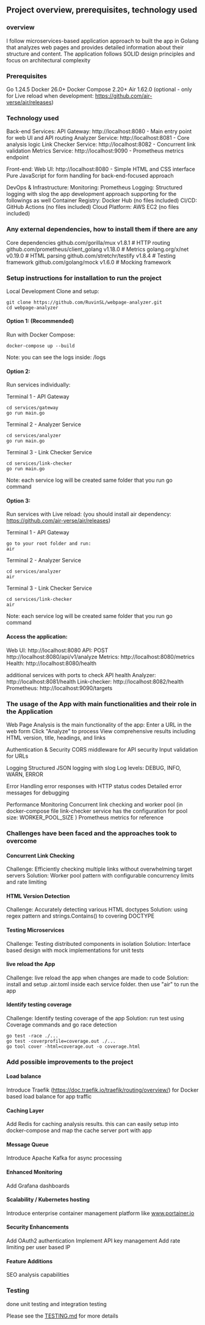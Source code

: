 ## Project overview, prerequisites, technology used

### overview
I follow microservices-based application approach to built the app in Golang that analyzes web pages and provides detailed information about their structure and content. The application follows SOLID design principles and focus on architectural complexity

### Prerequisites
Go 1.24.5 
Docker 26.0+
Docker Compose 2.20+
Air 1.62.0 (optional - only for Live reload when development: https://github.com/air-verse/air/releases)

### Technology used
Back-end Services:
API Gateway: http://localhost:8080 - Main entry point for web UI and API routing
Analyzer Service: http://localhost:8081 - Core analysis logic
Link Checker Service: http://localhost:8082 - Concurrent link validation
Metrics Service: http://localhost:9090 - Prometheus metrics endpoint

Front-end:
Web UI: http://localhost:8080 - Simple HTML and CSS interface
Pure JavaScript for form handling for back-end-focused approach

DevOps & Infrastructure:
Monitoring: Prometheus
Logging: Structured logging with slog
the app development approach supporting for the followings as well
Container Registry: Docker Hub (no files included)
CI/CD: GitHub Actions (no files included)
Cloud Platform: AWS EC2 (no files included)


### Any external dependencies, how to install them if there are any
Core dependencies
github.com/gorilla/mux v1.8.1          # HTTP routing
github.com/prometheus/client_golang v1.18.0  # Metrics
golang.org/x/net v0.19.0               # HTML parsing
github.com/stretchr/testify v1.8.4    # Testing framework
github.com/golang/mock v1.6.0         # Mocking framework


### Setup instructions for installation to run the project
Local Development
Clone and setup:
```
git clone https://github.com/RuvinSL/webpage-analyzer.git
cd webpage-analyzer
```

#### Option 1: (Recommended)
Run with Docker Compose:
```
docker-compose up --build 
```

Note: you can see the logs inside: <root>/logs

#### Option 2:
Run services individually:

Terminal 1 - API Gateway
```
cd services/gateway
go run main.go
```

Terminal 2 - Analyzer Service
```
cd services/analyzer
go run main.go
```

Terminal 3 - Link Checker Service
```
cd services/link-checker
go run main.go
```

Note: each service log will be created same folder that you run go command

#### Option 3:
Run services with Live reload: (you should install air dependency: https://github.com/air-verse/air/releases)

Terminal 1 - API Gateway
```
go to your root folder and run:
air
```

Terminal 2 - Analyzer Service
```
cd services/analyzer
air
```

Terminal 3 - Link Checker Service
```
cd services/link-checker
air
```

Note: each service log will be created same folder that you run go command

#### Access the application:
Web UI: http://localhost:8080
API: POST http://localhost:8080/api/v1/analyze
Metrics: http://localhost:8080/metrics
Health: http://localhost:8080/health

additional services with ports to check API health 
Analyzer: http://localhost:8081/health
Link-checker: http://localhost:8082/health
Prometheus: http://localhost:9090/targets


### The usage of the App with main functionalities and their role in the Application
Web Page Analysis is the main functionality of the app:
Enter a URL in the web form
Click "Analyze" to process
View comprehensive results including HTML version, title, headings, and links

Authentication & Security
CORS middleware for API security
Input validation for URLs

Logging
Structured JSON logging with slog
Log levels: DEBUG, INFO, WARN, ERROR

Error Handling
error responses with HTTP status codes
Detailed error messages for debugging

Performance Monitoring
Concurrent link checking and worker pool (in docker-compose file link-checker service has the configuration for pool size: WORKER_POOL_SIZE )
Prometheus metrics for reference

### Challenges have been faced and the approaches took to overcome
#### Concurrent Link Checking
Challenge: Efficiently checking multiple links without overwhelming target servers
Solution: Worker pool pattern with configurable concurrency limits and rate limiting

#### HTML Version Detection
Challenge: Accurately detecting various HTML doctypes
Solution: using regex pattern and strings.Contains() to covering DOCTYPE

#### Testing Microservices
Challenge: Testing distributed components in isolation
Solution: Interface based design with mock implementations for unit tests

#### live reload the App
Challenge: live reload the app when changes are made to code
Solution: install and setup .air.toml inside each service folder. then use "air" to run the app

#### Identify testing coverage
Challenge: Identify testing coverage of the app
Solution: run test using Coverage commands and go race detection
```
go test -race ./...
go test -coverprofile=coverage.out ./...
go tool cover -html=coverage.out -o coverage.html
```

### Add possible improvements to the project
#### Load balance
Introduce Traefik (https://doc.traefik.io/traefik/routing/overview/) for Docker based load balance for app traffic

#### Caching Layer
Add Redis for caching analysis results. this can can easily setup into docker-compose and map the cache server port with app

#### Message Queue
Introduce Apache Kafka for async processing

#### Enhanced Monitoring
Add Grafana dashboards

#### Scalability / Kubernetes hosting
Introduce enterprise container management platform like www.portainer.io 

#### Security Enhancements
Add OAuth2 authentication
Implement API key management
Add rate limiting per user based IP

#### Feature Additions
SEO analysis capabilities

### Testing
done unit testing and integration testing

Please see the [TESTING.md](https://github.com/RuvinSL/webpage-analyzer/blob/main/TESTING.md) for more details